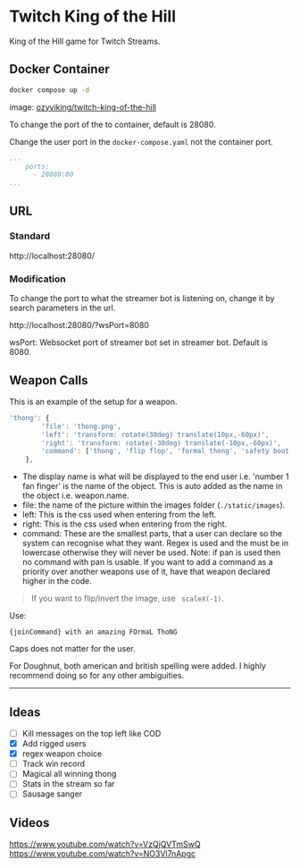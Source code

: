 # Twitch King of the Hill

King of the Hill game for Twitch Streams.

## Docker Container

```bash
docker compose up -d
```
image: [ozyviking/twitch-king-of-the-hill](https://hub.docker.com/repository/docker/ozyviking/twitch-king-of-the-hill/)

To change the port of the to container, default is 28080.

Change the user port in the `docker-compose.yaml` not the container port.
```yaml 
...
    ports:
      - 28080:80
...
```

## URL

### Standard

http://localhost:28080/

### Modification

To change the port to what the streamer bot is listening on, change it by search parameters in the url.

http://localhost:28080/?wsPort=8080

wsPort: Websocket port of streamer bot set in streamer bot. Default is 8080.

## Weapon Calls

This is an example of the setup for a weapon.

```js
'thong': {
        'file': 'thong.png',
        'left': 'transform: rotate(30deg) translate(10px,-60px)',
        'right': 'transform: rotate(-30deg) translate(-10px,-60px)',
        'command': ['thong', 'flip flop', 'formal thong', 'safety boot']
    },
```

- The display name is what will be displayed to the end user i.e. 'number 1 fan finger' is the name of the object. This is auto added as the name in the object i.e. weapon.name.
- file: the name of the picture within the images folder (`./static/images`).
- left: This is the css used when entering from the left.
- right: This is the css used when entering from the right.
- command: These are the smallest parts, that a user can declare so the system can recognise what they want. Regex is used and the must be in lowercase otherwise they will never be used. Note: if pan is used then no command with pan is usable. If you want to add a command as a priority over another weapons use of it, have that weapon declared higher in the code. 

> If you want to flip/invert the image, use ` scaleX(-1)`.

Use:

```
{joinCommand} with an amazing FOrmaL ThoNG
```

Caps does not matter for the user. 

For Doughnut, both american and british spelling were added. I highly recommend doing so for any other ambiguities. 

---

## Ideas

- [ ] Kill messages on the top left like COD
- [x] Add rigged users 
- [x] regex weapon choice
- [ ] Track win record
- [ ] Magical all winning thong
- [ ] Stats in the stream so far
- [ ] Sausage sanger

## Videos

https://www.youtube.com/watch?v=VzQjQVTmSwQ
https://www.youtube.com/watch?v=NO3Vl7nApgc

